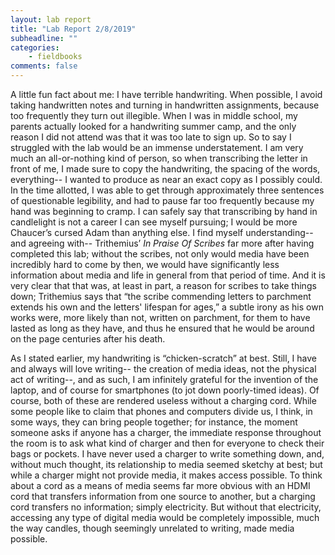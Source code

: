 ```yaml
---
layout: lab report
title: "Lab Report 2/8/2019"
subheadline: ""
categories:
    - fieldbooks
comments: false
---
```


A little fun fact about me: I have terrible handwriting. When possible, I avoid taking handwritten notes and turning in handwritten assignments, because too frequently they turn out illegible. When I was in middle school, my parents actually looked for a handwriting summer camp, and the only reason I did not attend was that it was too late to sign up. So to say I struggled with the lab would be an immense understatement. I am very much an all-or-nothing kind of person, so when transcribing the letter in front of me, I made sure to copy the handwriting, the spacing of the words, everything-- I wanted to produce as near an exact copy as I possibly could. In the time allotted, I was able to get through approximately three sentences of questionable legibility, and had to pause far too frequently because my hand was beginning to cramp. I can safely say that transcribing by hand in candlelight is not a career I can see myself pursuing; I would be more Chaucer’s cursed Adam than anything else. I find myself understanding-- and agreeing with-- Trithemius’ *In Praise Of Scribes* far more after having completed this lab; without the scribes, not only would media have been incredibly hard to come by then, we would have significantly less information about media and life in general from that period of time. And it is very clear that that was, at least in part, a reason for scribes to take things down; Trithemius says that “the scribe commending letters to parchment extends his own and the letters' lifespan for ages,” a subtle irony as his own works were, more likely than not, written on parchment, for them to have lasted as long as they have, and thus he ensured that he would be around on the page centuries after his death.

As I stated earlier, my handwriting is “chicken-scratch” at best. Still, I have and always will love writing-- the creation of media ideas, not the physical act of writing--, and as such, I am infinitely grateful for the invention of the laptop, and of course for smartphones (to jot down poorly-timed ideas). Of course, both of these are rendered useless without a charging cord. While some people like to claim that phones and computers divide us, I think, in some ways, they can bring people together; for instance, the moment someone asks if anyone has a charger, the immediate response throughout the room is to ask what kind of charger and then for everyone to check their bags or pockets. I have never used a charger to write something down, and, without much thought, its relationship to media seemed sketchy at best; but while a charger might not provide media, it makes access possible. To think about a cord as a means of media seems far more obvious with an HDMI cord that transfers information from one source to another, but a charging cord transfers no information; simply electricity. But without that electricity, accessing any type of digital media would be completely impossible, much the way candles, though seemingly unrelated to writing, made media possible.
